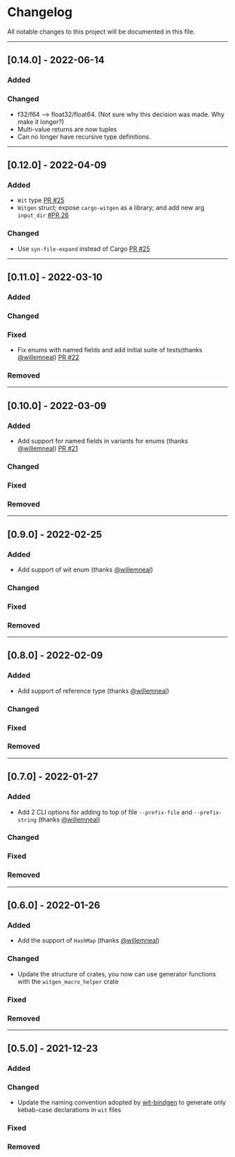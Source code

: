 # Changelog

All notable changes to this project will be documented in this file.

---
## [0.14.0] - 2022-06-14
### Added
### Changed
- f32/f64 --> float32/float64. (Not sure why this decision was made. Why make it longer?)
- Multi-value returns are now tuples
- Can no longer have recursive type definitions.
---
## [0.12.0] - 2022-04-09
### Added
- `Wit` type [PR #25](https://github.com/bnjjj/witgen/pull/25)
- `Witgen` struct; expose `cargo-witgen` as a library; and add new arg `input_dir` [#PR 26](https://github.com/bnjjj/witgen/pull/25)
### Changed
 - Use `syn-file-expand` instead of Cargo [PR #25](https://github.com/bnjjj/witgen/pull/25)
---
## [0.11.0] - 2022-03-10
### Added
### Changed
### Fixed
- Fix enums with named fields and add initial suite of tests(thanks [@willemneal](https://github.com/willemneal)) [PR #22](https://github.com/bnjjj/witgen/pull/22)
### Removed

---
## [0.10.0] - 2022-03-09
### Added
- Add support for named fields in variants for enums (thanks [@willemneal](https://github.com/willemneal)) [PR #21](https://github.com/bnjjj/witgen/pull/21)
### Changed
### Fixed
### Removed

---
## [0.9.0] - 2022-02-25
### Added
- Add support of wit enum (thanks [@willemneal](https://github.com/willemneal))
### Changed
### Fixed
### Removed

---
## [0.8.0] - 2022-02-09
### Added
- Add support of reference type (thanks [@willemneal](https://github.com/willemneal))
### Changed
### Fixed
### Removed

---
## [0.7.0] - 2022-01-27
### Added
- Add 2 CLI options for adding to top of file `--prefix-file` and `--prefix-string` (thanks [@willemneal](https://github.com/willemneal))
### Changed
### Fixed
### Removed

---
## [0.6.0] - 2022-01-26
### Added
- Add the support of `HashMap` (thanks [@willemneal](https://github.com/willemneal))
### Changed
- Update the structure of crates, you now can use generator functions with the `witgen_macro_helper` crate
### Fixed
### Removed

---
## [0.5.0] - 2021-12-23
### Added
### Changed
- Update the naming convention adopted by [wit-bindgen](https://github.com/bytecodealliance/wit-bindgen/pull/119) to generate only kebab-case declarations in `wit` files
### Fixed
### Removed
